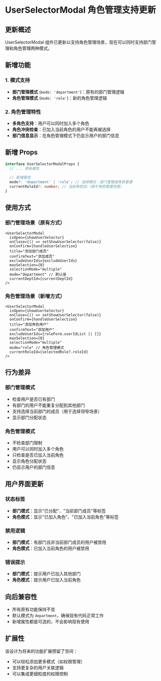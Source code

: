 # UserSelectorModal 角色管理支持更新

## 更新概述

UserSelectorModal 组件已更新以支持角色管理场景，现在可以同时支持部门管理和角色管理两种模式。

## 新增功能

### 1. 模式支持
- **部门管理模式** (`mode: 'department'`)：原有的部门管理逻辑
- **角色管理模式** (`mode: 'role'`)：新的角色管理逻辑

### 2. 角色管理特性
- **多角色支持**：用户可以同时加入多个角色
- **角色冲突检查**：已加入当前角色的用户不能再被选择
- **部门信息显示**：在角色管理模式下仍显示用户的部门信息

## 新增 Props

```typescript
interface UserSelectorModalProps {
  // ... 原有属性
  
  // 新增属性
  mode?: 'department' | 'role'; // 选择模式：部门管理或角色管理
  currentRoleId?: number; // 当前角色ID（用于角色管理场景）
}
```

## 使用方式

### 部门管理场景（原有方式）
```tsx
<UserSelectorModal
  isOpen={showUserSelector}
  onClose={() => setShowUserSelector(false)}
  onConfirm={handleUserSelection}
  title="添加部门成员"
  confirmText="添加成员"
  excludeUserIds={excludeUserIds}
  maxSelection={0}
  selectionMode="multiple"
  mode="department" // 默认值
  currentDeptId={currentDeptId}
/>
```

### 角色管理场景（新增方式）
```tsx
<UserSelectorModal
  isOpen={showUserSelector}
  onClose={() => setShowUserSelector(false)}
  onConfirm={handleUserSelection}
  title="添加角色用户"
  confirmText="添加用户"
  excludeUserIds={roleForm.userIdList || []}
  maxSelection={0}
  selectionMode="multiple"
  mode="role" // 角色管理模式
  currentRoleId={selectedRole?.roleId}
/>
```

## 行为差异

### 部门管理模式
- 检查用户是否已有部门
- 有部门的用户不能重复分配到其他部门
- 支持选择当前部门的成员（用于选择领导场景）
- 显示部门分配状态

### 角色管理模式
- 不检查部门限制
- 用户可以同时加入多个角色
- 只检查是否已加入当前角色
- 显示角色分配状态
- 仍显示用户的部门信息

## 用户界面更新

### 状态标签
- **部门模式**：显示"已分配"、"当前部门成员"等标签
- **角色模式**：显示"已加入角色"、"已加入当前角色"等标签

### 禁用逻辑
- **部门模式**：有部门且非当前部门成员的用户被禁用
- **角色模式**：已加入当前角色的用户被禁用

### 错误提示
- **部门模式**：提示用户已加入其他部门
- **角色模式**：提示用户已加入当前角色

## 向后兼容性

- 所有原有功能保持不变
- 默认模式为 `department`，确保现有代码正常工作
- 新增属性都是可选的，不会影响现有使用

## 扩展性

该设计为将来的功能扩展预留了空间：
- 可以轻松添加更多模式（如权限管理）
- 支持更复杂的用户关联逻辑
- 可以集成更细粒度的权限控制

